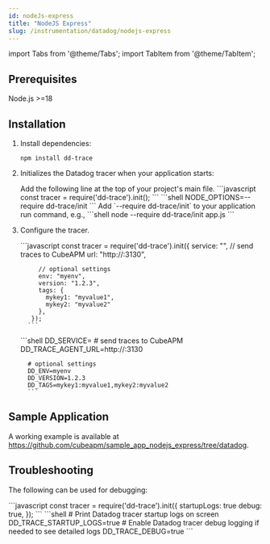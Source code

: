 ```yaml
---
id: nodeJs-express
title: "NodeJS Express"
slug: /instrumentation/datadog/nodejs-express
---
```


import Tabs from '@theme/Tabs';
import TabItem from '@theme/TabItem';

## Prerequisites

Node.js >=18

## Installation

1. Install dependencies:

   ```shell
   npm install dd-trace
   ```

2. Initializes the Datadog tracer when your application starts:
   
   <Tabs>
      <TabItem value="code" label="Code">
         Add the following line at the top of your project's main file.
         ```javascript
         const tracer = require('dd-trace').init();
         ```
      </TabItem>   
      <TabItem value="env" label="Environment Variables">
         ```shell
         NODE_OPTIONS=--require dd-trace/init
         ```
      </TabItem>
      <TabItem value="cmd" label="Startup Command">
         Add `--require dd-trace/init` to your application run command, e.g.,
         ```shell
         node --require dd-trace/init app.js
         ```
      </TabItem>
   </Tabs>

1. Configure the tracer.

   <Tabs>
      <TabItem value="env" label="Code">
         ```javascript
          const tracer = require('dd-trace').init({
            service: "<app_name>",
            // send traces to CubeAPM
            url: "http://<ip_address_of_cubeapm_server>:3130",

            // optional settings
            env: "myenv",
            version: "1.2.3",
            tags: {
              mykey1: "myvalue1",
              mykey2: "myvalue2"
            },
          });
         ```
      </TabItem>
      <TabItem value="file" label="Environment Variables">
         ```shell
         DD_SERVICE=<app_name>
         # send traces to CubeAPM
         DD_TRACE_AGENT_URL=http://<ip_address_of_cubeapm_server>:3130

         # optional settings
         DD_ENV=myenv
         DD_VERSION=1.2.3
         DD_TAGS=mykey1:myvalue1,mykey2:myvalue2
         ```
      </TabItem>
   </Tabs>

## Sample Application

A working example is available at https://github.com/cubeapm/sample_app_nodejs_express/tree/datadog.

## Troubleshooting

The following can be used for debugging:

   <Tabs>
      <TabItem value="env" label="Code">
         ```javascript
          const tracer = require('dd-trace').init({
            startupLogs: true
            debug: true,
          });
         ```
      </TabItem>
      <TabItem value="file" label="Environment Variables">
         ```shell
         # Print Datadog tracer startup logs on screen
         DD_TRACE_STARTUP_LOGS=true
         # Enable Datadog tracer debug logging if needed to see detailed logs
         DD_TRACE_DEBUG=true
         ```
      </TabItem>
   </Tabs>